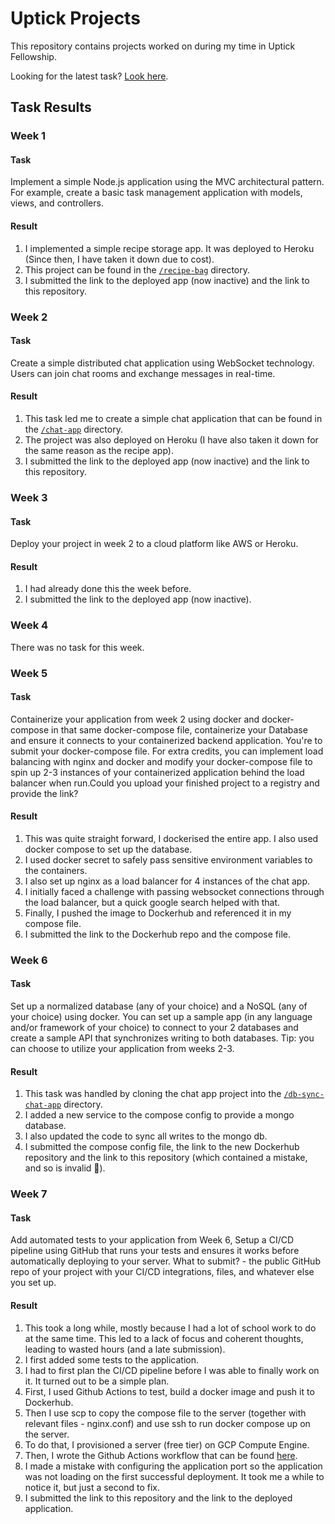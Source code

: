 # Uptick Projects

This repository contains projects worked on during my time in Uptick Fellowship.

Looking for the latest task? [Look here](#week-7).

## Task Results

### Week 1

#### Task

Implement a simple Node.js application using the MVC architectural pattern. For example, create a basic task management application with models, views, and controllers.

#### Result

1. I implemented a simple recipe storage app. It was deployed to Heroku (Since then, I have taken it down due to cost).
2. This project can be found in the [`/recipe-bag`](https://github.com/farayolaj/uptick-projects/tree/main/recipe-bag) directory.
3. I submitted the link to the deployed app (now inactive) and the link to this repository.

### Week 2

#### Task

Create a simple distributed chat application using WebSocket technology. Users can join chat rooms and exchange messages in real-time.

#### Result

1. This task led me to create a simple chat application that can be found in the [`/chat-app`](https://github.com/farayolaj/uptick-projects/tree/main/chat-app) directory.
2. The project was also deployed on Heroku (I have also taken it down for the same reason as the recipe app).
3. I submitted the link to the deployed app (now inactive) and the link to this repository.

### Week 3

#### Task

Deploy your project in week 2 to a cloud platform like AWS or Heroku.

#### Result

1. I had already done this the week before.
2. I submitted the link to the deployed app (now inactive).

### Week 4

There was no task for this week.

### Week 5

#### Task

Containerize your application from week 2 using docker and docker-compose in that same docker-compose file, containerize your Database and ensure it connects to your containerized backend application. You're to submit your docker-compose file.
For extra credits, you can implement load balancing with nginx and docker and modify your docker-compose file to spin up 2-3 instances of your containerized application behind the load balancer when run.Could you upload your finished project to a registry and provide the link?

#### Result

1. This was quite straight forward, I dockerised the entire app. I also used docker compose to set up the database.
2. I used docker secret to safely pass sensitive environment variables to the containers.
3. I also set up nginx as a load balancer for 4 instances of the chat app.
4. I initially faced a challenge with passing websocket connections through the load balancer, but a quick google search helped with that.
5. Finally, I pushed the image to Dockerhub and referenced it in my compose file.
6. I submitted the link to the Dockerhub repo and the compose file.

### Week 6

#### Task

Set up a normalized database (any of your choice) and a NoSQL (any of your choice) using docker. You can set up a sample app (in any language and/or framework of your choice) to connect to your 2 databases and create a sample API that synchronizes writing to both databases. Tip: you can choose to utilize your application from weeks 2-3.

#### Result

1. This task was handled by cloning the chat app project into the [`/db-sync-chat-app`](https://github.com/farayolaj/uptick-projects/tree/main/db-sync-chat-app) directory.
2. I added a new service to the compose config to provide a mongo database.
3. I also updated the code to sync all writes to the mongo db.
4. I submitted the compose config file, the link to the new Dockerhub repository and the link to this repository (which contained a mistake, and so is invalid 🙈).

### Week 7

#### Task

Add automated tests to your application from Week 6, Setup a CI/CD pipeline using GitHub that runs your tests and ensures it works before automatically deploying to your server. What to submit? - the public GitHub repo of your project with your CI/CD integrations, files, and whatever else you set up.

#### Result

1. This took a long while, mostly because I had a lot of school work to do at the same time. This led to a lack of focus and coherent thoughts, leading to wasted hours (and a late submission).
2. I first added some tests to the application.
3. I had to first plan the CI/CD pipeline before I was able to finally work on it. It turned out to be a simple plan.
4. First, I used Github Actions to test, build a docker image and push it to Dockerhub.
5. Then I use scp to copy the compose file to the server (together with relevant files - nginx.conf) and use ssh to run docker compose up on the server.
6. To do that, I provisioned a server (free tier) on GCP Compute Engine.
7. Then, I wrote the Github Actions workflow that can be found [here](https://github.com/farayolaj/uptick-projects/blob/main/.github/workflows/deploy-chat-app-to-gce.yaml).
8. I made a mistake with configuring the application port so the application was not loading on the first successful deployment. It took me a while to notice it, but just a second to fix.
9. I submitted the link to this repository and the link to the deployed application.
